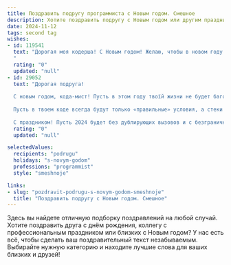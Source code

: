 ```yaml
---
title: Поздравить подругу программиста с Новым годом. Смешное
description: Хотите поздравить подругу с Новым годом или другим праздником? Наш ИИ создаст незабываемое поздравление, а вы обязательно выделитесь среди других.  
date: 2024-11-12
tags: second tag
wishes:
- id: 119541
  text: "Дорогая моя кодерша! С Новым годом! Желаю, чтобы в новом году баги в твоей жизни исправлялись сами собой, а дедлайн на счастье был вечным! Пусть твой код будет чистым, как слеза младенца (ну, или почти), а зарплата — стабильной, как бинарный поиск.  Пусть твой кофе всегда будет горячим, а клавиатура — не липкой от разлитого чая!  Счастья, здоровья и  …  много-много гигабайтов радости!
  "
  rating: "0"
  updated: "null"
- id: 29052
  text: "Дорогая подруга!
  
  С новым годом, кода-мист! Пусть в этом году твоїй жизни не будет багов и сбоев, а все мечты компилируются с идеальной скоростью! Желаю, чтобы в следующем году количество ошибок было меньше, чем в самом неудачном проекте, а оптимизация счастья достигала максимума!
  
  Пусть в твоем коде всегда будут только «правильные» условия, а стеки вызовов — радости и успеха! И помни: даже если алгоритмы жизни порой ошибаются, всегда можно сделать перезапуск!
  
  С праздником! Пусть 2024 будет без дублирующих вызовов и с безграничным количеством позитивных багфиксов! 🎉💻✨"
  rating: "0"
  updated: "null"

selectedValues:
  recipients: "podrugu"
  holidays: "s-novym-godom"
  professions: "programmist"
  style: "smeshnoje"

links:
- slug: "pozdravit-podrugu-s-novym-godom-smeshnoje"
  title: "Поздравить подругу с Новым годом. Смешное"
---
```


Здесь вы найдете отличную подборку поздравлений на любой случай.
Хотите поздравить друга с днём рождения, коллегу с профессиональным праздником или близких с Новым годом? У нас есть всё, чтобы сделать ваш поздравительный текст незабываемым. Выбирайте нужную категорию и находите лучшие слова для ваших близких и друзей!
